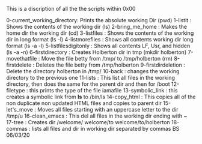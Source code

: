 This is a discription of all the the scripts within 0x00

0-current_working_directory: Prints the absolute working Dir (pwd)
1-listit		   : Shows the contents of the working dir (ls)
2-bring_me_home		   : Makes the home dir the working dir (cd)
3-listfiles		   : Shows the contents of the working dir in long format (ls -l)
4-listmorefiles		   : Shows all contents working dir long format (ls -a -l)
5-listfilesdigitonly	   : Shows all contents LF, Usr, and hidden (ls -a -n)
6-firstdirectory	   : Creates Holberton dir in tmp (mkdir holberton)
7-movethatfile		   : Move the file betty from /tmp/ to /tmp/holberton (rm)
8-firstdelete		   : Deletes the file betty from /tmp/holberton
9-firstdirdeletion	   : Delete the directory holberton in /tmp/
10-back			   : changes the working directory to the previous one
11-lists		   : This list all files in the working directory, then does the same for the parent dir and then for /boot
12-filetype		   : this prints the type of the file iamafile
13-symbolic_link	   : this creates a symbolic link from __ls__ to /bin/ls
14-copy_html		   : This copies all of the non duplicate non updated HTML files and copies to parent dir
15-let's_move		   : Moves all files starting with an uppercase letter to the dir /tmp/u
16-clean_emacs		   : This del all files in the working dir ending with ~
17-tree			   : Creates dir /welcome/ welcome/to welcome/to/holberton
18-commas		   : lists all files and dir in working dir separated by commas
BS 06/03/20